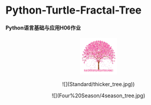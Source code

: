 # Python-Turtle-Fractal-Tree
#### Python语言基础与应用H06作业
<p align="center">
  <img width="100" height="100" src="Standard/standard_tree.jpg"> 
</p>
<p align="center"> ![](Standard/thicker_tree.jpg))
<p align="center"> ![](Four%20Season/4season_tree.jpg)
